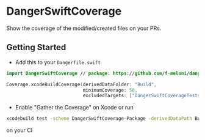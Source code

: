 # DangerSwiftCoverage

Show the coverage of the modified/created files on your PRs.

## Getting Started

- Add this to your `Dangerfile.swift`

```swift
import DangerSwiftCoverage // package: https://github.com/f-meloni/danger-swift-coverage

Coverage.xcodeBuildCoverage(derivedDataFolder: "Build", 
                            minimumCoverage: 50, 
                            excludedTargets: ["DangerSwiftCoverageTests.xctest"])
```

- Enable "Gather the Coverage" on Xcode or run 
```bash
xcodebuild test -scheme DangerSwiftCoverage-Package -derivedDataPath Build/ -enableCodeCoverage YES
```
on your CI
